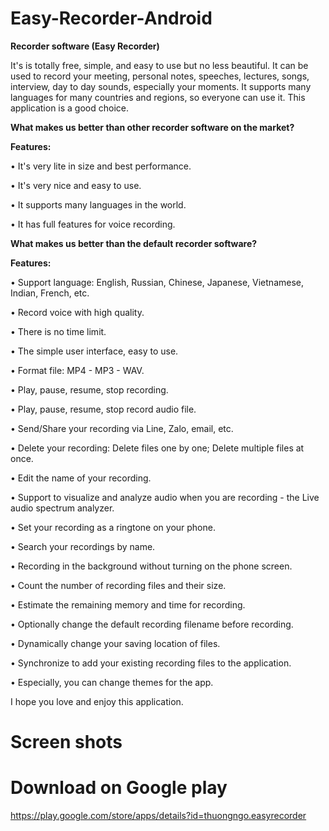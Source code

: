 # Easy-Recorder-Android
<b>Recorder software (Easy Recorder)</b>

It's is totally free, simple, and easy to use but no less beautiful. It can be used to record your meeting, personal notes, speeches, lectures, songs, interview, day to day sounds, especially your moments. It supports many languages for many countries and regions, so everyone can use it. This application is a good choice.

<b>What makes us better than other recorder software on the market?</b>

<b>Features:</b>

• It's very lite in size and best performance.

• It's very nice and easy to use.

• It supports many languages in the world.

• It has full features for voice recording.

<b>What makes us better than the default recorder software?</b>

<b>Features:</b>

• Support language: English, Russian, Chinese, Japanese, Vietnamese, Indian, French, etc.

• Record voice with high quality.

• There is no time limit.

• The simple user interface, easy to use.

• Format file: MP4 - MP3 - WAV.

• Play, pause, resume, stop recording.

• Play, pause, resume, stop record audio file.

• Send/Share your recording via Line, Zalo, email, etc.

• Delete your recording: Delete files one by one; Delete multiple files at once.

• Edit the name of your recording.

• Support to visualize and analyze audio when you are recording - the Live audio spectrum analyzer.

• Set your recording as a ringtone on your phone.

• Search your recordings by name.

• Recording in the background without turning on the phone screen.

• Count the number of recording files and their size.

• Estimate the remaining memory and time for recording.

• Optionally change the default recording filename before recording.

• Dynamically change your saving location of files.

• Synchronize to add your existing recording files to the application.

• Especially, you can change themes for the app.

I hope you love and enjoy this application.
# Screen shots


# Download on Google play
https://play.google.com/store/apps/details?id=thuongngo.easyrecorder
